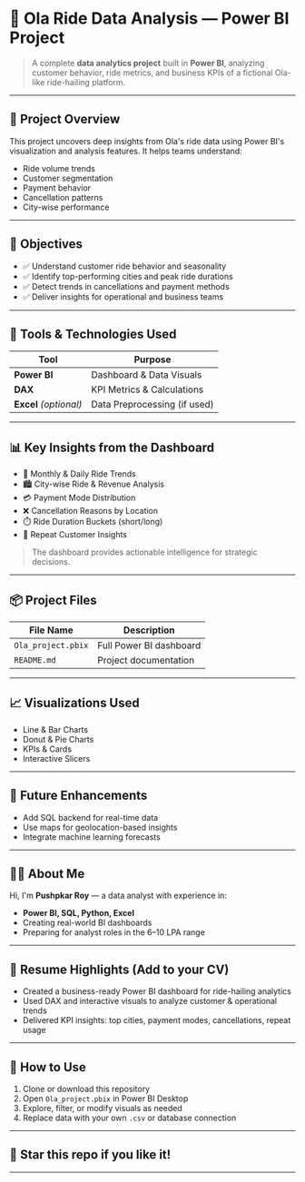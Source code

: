 # 🚗 Ola Ride Data Analysis — Power BI Project

> A complete **data analytics project** built in **Power BI**, analyzing customer behavior, ride metrics, and business KPIs of a fictional Ola-like ride-hailing platform.

---

## 📌 Project Overview

This project uncovers deep insights from Ola's ride data using Power BI's visualization and analysis features. It helps teams understand:

- Ride volume trends  
- Customer segmentation  
- Payment behavior  
- Cancellation patterns  
- City-wise performance

---

## 🎯 Objectives

- ✅ Understand customer ride behavior and seasonality  
- ✅ Identify top-performing cities and peak ride durations  
- ✅ Detect trends in cancellations and payment methods  
- ✅ Deliver insights for operational and business teams

---

## 📁 Tools & Technologies Used

| Tool         | Purpose                        |
|--------------|--------------------------------|
| **Power BI** | Dashboard & Data Visuals       |
| **DAX**      | KPI Metrics & Calculations     |
| **Excel** *(optional)* | Data Preprocessing (if used) |

---

## 📊 Key Insights from the Dashboard

- 📅 Monthly & Daily Ride Trends  
- 🏙️ City-wise Ride & Revenue Analysis  
- 💳 Payment Mode Distribution  
- ❌ Cancellation Reasons by Location  
- ⏱️ Ride Duration Buckets (short/long)  
- 🔁 Repeat Customer Insights  

> The dashboard provides actionable intelligence for strategic decisions.

---

## 📦 Project Files

| File Name         | Description                    |
|------------------|--------------------------------|
| `Ola_project.pbix` | Full Power BI dashboard        |
| `README.md`       | Project documentation          |

---

## 📈 Visualizations Used

- Line & Bar Charts  
- Donut & Pie Charts  
- KPIs & Cards  
- Interactive Slicers

---

## 🔮 Future Enhancements

- Add SQL backend for real-time data  
- Use maps for geolocation-based insights  
- Integrate machine learning forecasts  

---

## 🧑‍💻 About Me

Hi, I'm **Pushpkar Roy** — a data analyst with experience in:
- **Power BI, SQL, Python, Excel**
- Creating real-world BI dashboards
- Preparing for analyst roles in the 6–10 LPA range

---

## 📝 Resume Highlights (Add to your CV)

- Created a business-ready Power BI dashboard for ride-hailing analytics  
- Used DAX and interactive visuals to analyze customer & operational trends  
- Delivered KPI insights: top cities, payment modes, cancellations, repeat usage

---

## 🔧 How to Use

1. Clone or download this repository  
2. Open `Ola_project.pbix` in Power BI Desktop  
3. Explore, filter, or modify visuals as needed  
4. Replace data with your own `.csv` or database connection

---

## 🌟 Star this repo if you like it!

---

